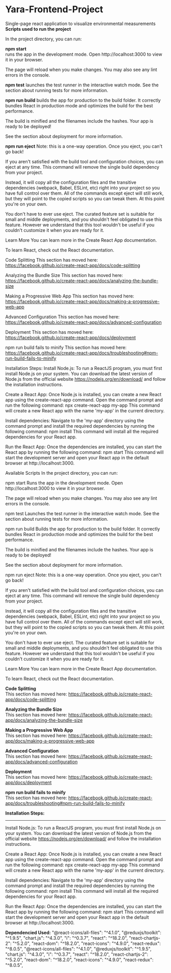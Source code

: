 # Yara-Frontend-Project
Single-page react application to visualize environmental measurements 
**Scripts used to run the project** 

In the project directory, you can run:

**npm start**\
runs the app in the development mode.
Open http://localhost:3000 to view it in your browser.

The page will reload when you make changes.
You may also see any lint errors in the console.

**npm test**
launches the test runner in the interactive watch mode.
See the section about running tests for more information.

**npm run build**
builds the app for production to the build folder.
It correctly bundles React in production mode and optimizes the build for the best performance.

The build is minified and the filenames include the hashes.
Your app is ready to be deployed!

See the section about deployment for more information.

**npm run eject**
Note: this is a one-way operation. Once you eject, you can't go back!

If you aren't satisfied with the build tool and configuration choices, you can eject at any time. This command will remove the single build dependency from your project.

Instead, it will copy all the configuration files and the transitive dependencies (webpack, Babel, ESLint, etc) right into your project so you have full control over them. All of the commands except eject will still work, but they will point to the copied scripts so you can tweak them. At this point you're on your own.

You don't have to ever use eject. The curated feature set is suitable for small and middle deployments, and you shouldn't feel obligated to use this feature. However we understand that this tool wouldn't be useful if you couldn't customize it when you are ready for it.

Learn More
You can learn more in the Create React App documentation.

To learn React, check out the React documentation.

Code Splitting
This section has moved here: https://facebook.github.io/create-react-app/docs/code-splitting

Analyzing the Bundle Size
This section has moved here: https://facebook.github.io/create-react-app/docs/analyzing-the-bundle-size

Making a Progressive Web App
This section has moved here: https://facebook.github.io/create-react-app/docs/making-a-progressive-web-app

Advanced Configuration
This section has moved here: https://facebook.github.io/create-react-app/docs/advanced-configuration

Deployment
This section has moved here: https://facebook.github.io/create-react-app/docs/deployment

npm run build fails to minify
This section has moved here: https://facebook.github.io/create-react-app/docs/troubleshooting#npm-run-build-fails-to-minify

Installation Steps:
Install Node.js: To run a ReactJS program, you must first install Node.js on your system. You can download the latest version of Node.js from the official website https://nodejs.org/en/download/ and follow the installation instructions.

Create a React App: Once Node.js is installed, you can create a new React app using the create-react-app command. Open the command prompt and run the following command: npx create-react-app my-app This command will create a new React app with the name 'my-app' in the current directory.

Install dependencies: Navigate to the 'my-app' directory using the command prompt and install the required dependencies by running the following command: npm install This command will install all the required dependencies for your React app.

Run the React App: Once the dependencies are installed, you can start the React app by running the following command: npm start This command will start the development server and open your React app in the default browser at http://localhost:3000.

Available Scripts
In the project directory, you can run:

npm start
Runs the app in the development mode.
Open http://localhost:3000 to view it in your browser.

The page will reload when you make changes.
You may also see any lint errors in the console.

npm test
Launches the test runner in the interactive watch mode.
See the section about running tests for more information.

npm run build
Builds the app for production to the build folder.
It correctly bundles React in production mode and optimizes the build for the best performance.

The build is minified and the filenames include the hashes.
Your app is ready to be deployed!

See the section about deployment for more information.

npm run eject
Note: this is a one-way operation. Once you eject, you can't go back!

If you aren't satisfied with the build tool and configuration choices, you can eject at any time. This command will remove the single build dependency from your project.

Instead, it will copy all the configuration files and the transitive dependencies (webpack, Babel, ESLint, etc) right into your project so you have full control over them. All of the commands except eject will still work, but they will point to the copied scripts so you can tweak them. At this point you're on your own.

You don't have to ever use eject. The curated feature set is suitable for small and middle deployments, and you shouldn't feel obligated to use this feature. However we understand that this tool wouldn't be useful if you couldn't customize it when you are ready for it.

Learn More
You can learn more in the Create React App documentation.

To learn React, check out the React documentation.

**Code Splitting**\
This section has moved here: https://facebook.github.io/create-react-app/docs/code-splitting

**Analyzing the Bundle Size**\
This section has moved here: https://facebook.github.io/create-react-app/docs/analyzing-the-bundle-size

**Making a Progressive Web App**\
This section has moved here: https://facebook.github.io/create-react-app/docs/making-a-progressive-web-app

**Advanced Configuration**\
This section has moved here: https://facebook.github.io/create-react-app/docs/advanced-configuration

**Deployment**\
This section has moved here: https://facebook.github.io/create-react-app/docs/deployment

**npm run build fails to minify**\
This section has moved here: https://facebook.github.io/create-react-app/docs/troubleshooting#npm-run-build-fails-to-minify

**Installation Steps:**
<!-- blank line -->
----
<!-- blank line -->
Install Node.js: To run a ReactJS program, you must first install Node.js on your system. You can download the latest version of Node.js from the official website https://nodejs.org/en/download/ and follow the installation instructions.

Create a React App: Once Node.js is installed, you can create a new React app using the create-react-app command. Open the command prompt and run the following command: npx create-react-app my-app This command will create a new React app with the name 'my-app' in the current directory.

Install dependencies: Navigate to the 'my-app' directory using the command prompt and install the required dependencies by running the following command: npm install This command will install all the required dependencies for your React app.

Run the React App: Once the dependencies are installed, you can start the React app by running the following command: npm start This command will start the development server and open your React app in the default browser at http://localhost:3000.

**Dependencied Used:**
"@react-icons/all-files": "^4.1.0",
"@reduxjs/toolkit": "^1.9.5",
"chart.js": "^4.3.0",
"i": "^0.3.7",
"react": "^18.2.0",
"react-chartjs-2": "^5.2.0",
"react-dom": "^18.2.0",
"react-icons": "^4.9.0",
"react-redux": "^8.0.5",
"@react-icons/all-files": "^4.1.0",
"@reduxjs/toolkit": "^1.9.5",
"chart.js": "^4.3.0",
"i": "^0.3.7",
"react": "^18.2.0",
"react-chartjs-2": "^5.2.0",
"react-dom": "^18.2.0",
"react-icons": "^4.9.0",
"react-redux": "^8.0.5",
